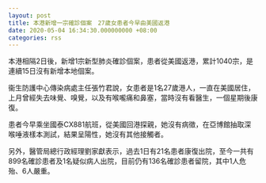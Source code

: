 ```yaml
---
layout: post
title: 本港新增一宗確診個案　27歲女患者今早由美國返港
date: 2020-05-04 16:34:30.000000000 +08:00
categories: rss
---
```


本港相隔2日後，新增1宗新型肺炎確診個案，患者從美國返港，累計1040宗，是連續15日沒有新增本地個案。

衞生防護中心傳染病處主任張竹君說，女患者是1名27歲港人，一直在美國居住，上月曾經失去味覺、嗅覺，以及有喉嚨痛和鼻塞，當時沒有看醫生，一個星期後康復。

患者今早乘坐國泰CX881航班，從美國回港探親，她沒有病徵，在亞博館抽取深喉唾液樣本測試，結果呈陽性，她沒有其他接觸者。

另外，醫管局總行政經理劉家獻表示，過去1日有21名患者康復出院，至今一共有899名確診患者及1名疑似病人出院，目前仍有136名確診患者留院，其中1人危殆、6人嚴重。
